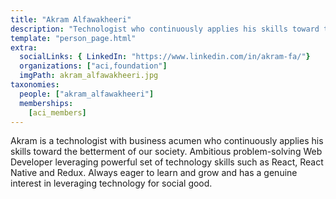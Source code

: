 ```yaml
---
title: "Akram Alfawakheeri"
description: "Technologist who continuously applies his skills toward the betterment of our society."
template: "person_page.html"
extra:
  socialLinks: { LinkedIn: "https://www.linkedin.com/in/akram-fa/"}
  organizations: ["aci,foundation"]
  imgPath: akram_alfawakheeri.jpg
taxonomies:
  people: ["akram_alfawakheeri"]
  memberships:
    [aci_members]
---
```


Akram is a technologist with business acumen who continuously applies his skills toward the betterment of our society. Ambitious problem-solving Web Developer leveraging powerful set of technology skills such as React, React Native and Redux. Always eager to learn and grow and has a genuine interest in leveraging technology for social good.